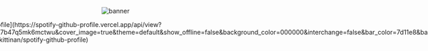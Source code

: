 ![banner](https://cloud-lv1si39p2-hack-club-bot.vercel.app/0creative-banner.png)

<div style="display: flex; justify-content: center; align-items: center;">
[![spotify-github-profile](https://spotify-github-profile.vercel.app/api/view?uid=31x7pj57ad5xav7b47q5mk6mctwu&cover_image=true&theme=default&show_offline=false&background_color=000000&interchange=false&bar_color=7d11e8&bar_color_cover=true)](https://github.com/kittinan/spotify-github-profile)
</div>
